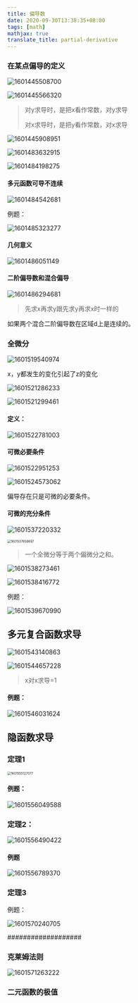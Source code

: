 ```yaml
---
title: 偏导数
date: 2020-09-30T13:38:35+08:00
tags: [math]
mathjax: true
translate_title: partial-derivative
---
```


### 在某点偏导的定义

![1601445508700](https://cdn.jsdelivr.net/gh/kayleh/cdn/img/偏导数/1601445508700.png)

![1601445566320](https://cdn.jsdelivr.net/gh/kayleh/cdn/img/偏导数/1601445566320.png)

> 对y求导时，是把x看作常数，对y求导
>
> 对x求导时，是把y看作常数，对x求导

![1601445908951](https://cdn.jsdelivr.net/gh/kayleh/cdn/img/偏导数/1601445908951.png)

![1601483632915](https://cdn.jsdelivr.net/gh/kayleh/cdn/img/偏导数/1601483632915.png)

![1601484198275](https://cdn.jsdelivr.net/gh/kayleh/cdn/img/偏导数/1601484198275.png)

#### 多元函数可导不连续

![1601484542681](https://cdn.jsdelivr.net/gh/kayleh/cdn/img/偏导数/1601484542681.png)

例题：

![1601485323277](https://cdn.jsdelivr.net/gh/kayleh/cdn/img/偏导数/1601485323277.png)

#### 几何意义

![1601486051149](https://cdn.jsdelivr.net/gh/kayleh/cdn/img/偏导数/1601486051149.png)

#### 二阶偏导数和混合偏导

![1601486294681](https://cdn.jsdelivr.net/gh/kayleh/cdn/img/偏导数/1601486294681.png)

> 先求x再求y跟先求y再求x时一样的

如果两个混合二阶偏导数在区域d上是连续的。

### 全微分

![1601519540974](https://cdn.jsdelivr.net/gh/kayleh/cdn/img/偏导数/1601519540974.png)

x，y都发生的变化引起了z的变化

![1601521286233](https://cdn.jsdelivr.net/gh/kayleh/cdn/img/偏导数/1601521286233.png)

![1601521299461](https://cdn.jsdelivr.net/gh/kayleh/cdn/img/偏导数/1601521299461.png)

#### 定义：

![1601522781003](https://cdn.jsdelivr.net/gh/kayleh/cdn/img/偏导数/1601522781003.png)

#### 可微必要条件

![1601522951253](https://cdn.jsdelivr.net/gh/kayleh/cdn/img/偏导数/1601522951253.png)

![1601524573062](https://cdn.jsdelivr.net/gh/kayleh/cdn/img/偏导数/1601524573062.png)

偏导存在只是可微的必要条件。

#### 可微的充分条件

![1601537220332](https://cdn.jsdelivr.net/gh/kayleh/cdn/img/偏导数/1601537220332.png)

<img src="https://cdn.jsdelivr.net/gh/kayleh/cdn/img/偏导数/1601537658697.png" alt="1601537658697" style="zoom:50%;" />

> 一个全微分等于两个偏微分之和。

![1601538273461](https://cdn.jsdelivr.net/gh/kayleh/cdn/img/偏导数/1601538273461.png)

![1601538416772](https://cdn.jsdelivr.net/gh/kayleh/cdn/img/偏导数/1601538416772.png)

例题：

![1601539670990](https://cdn.jsdelivr.net/gh/kayleh/cdn/img/偏导数/1601539670990.png)

## 多元复合函数求导

![1601543140863](https://cdn.jsdelivr.net/gh/kayleh/cdn/img/偏导数/1601543140863.png)

![1601544657228](https://cdn.jsdelivr.net/gh/kayleh/cdn/img/偏导数/1601544657228.png)

> x对x求导=1

#### 例题：

![1601546031624](https://cdn.jsdelivr.net/gh/kayleh/cdn/img/偏导数/1601546031624.png)

## 隐函数求导

### 定理1

<img src="https://cdn.jsdelivr.net/gh/kayleh/cdn/img/偏导数/1601555127077.png" alt="1601555127077" style="zoom:50%;" />

#### 例题：

![1601556049588](https://cdn.jsdelivr.net/gh/kayleh/cdn/img/偏导数/1601556049588.png)

### 定理2：

![1601556490422](https://cdn.jsdelivr.net/gh/kayleh/cdn/img/偏导数/1601556490422.png)

#### 例题

![1601556789370](https://cdn.jsdelivr.net/gh/kayleh/cdn/img/偏导数/1601556789370.png)

### 定理3

例题：

![1601570240705](https://cdn.jsdelivr.net/gh/kayleh/cdn/img/偏导数/1601570240705.png)

###################

### 克莱姆法则

![1601571263222](https://cdn.jsdelivr.net/gh/kayleh/cdn/img/偏导数/1601571263222.png)

### 二元函数的极值
